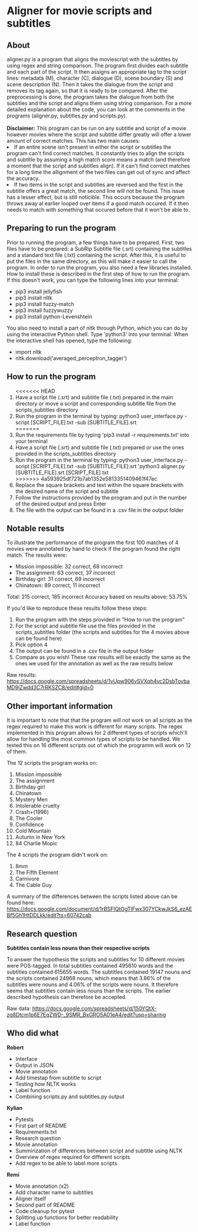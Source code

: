 # Aligner for movie scripts and subtitles

<h2>About</h2>
aligner.py is a program that aligns the moviescript with the subtitles by using regex and string comparison. The program first divides each subtitle and each part of the script. It then assigns an appropriate tag to the script lines: metadata (M), character (C), dialogue (D), scene boundary (S) and scene description (N). Then it takes the dialogue from the script and removes its tag again, so that it is ready to be compared. After the preprocessing is done, the program takes the dialogue from both the subtitles and the script and aligns them using string comparison.
For a more detailed explanation about the code, you can look at the comments in the programs (aligner.py, subtitles.py and scripts.py).
<br/>
<br/>
<b>Disclaimer:</b> This program can be run on any subtitle and script of a movie however movies where the script and subtitle differ greatly will offer a lower amount of correct matches. This has two main causes:
<li>If an entire scene isn't present in either the script or subtitles the program can't find correct matches. It constantly tries to align the scripts and subtitle by assuming a high match score means a match (and therefore a moment that the script and subtitles align). If it can't find correct matches for a long time the allignment of the two files can get out of sync and affect the accuracy.</li>
<li>If two items in the script and subtitles are reversed and the first in the subtitle offers a great match, the second line will not be found. This issue has a lesser effect, but is still noticible. This occurs because the program throws away al earlier looped over items if a good match occured. If it then needs to match with something that occured before that it won't be able to.</li>

<h2>Preparing to run the program</h2>
Prior to running the program, a few things have to be prepared. First, two files have to be prepared: a SubRip Subtitle file (.srt) containing the subtitles and a standard text file (.txt) containing the script. After this, it is useful to put the files in the same directory, as this will make it easier to call the program.
In order to run the program, you also need a few libraries installed. How to install these is described in the first step of how to run the program. If this doesn't work, you can type the following lines into your terminal:
<ul>
<li>pip3 install jellyfish</li>
<li>pip3 install nltk</li>
<li>pip3 install fuzzy-match</li>
<li>pip3 install fuzzywuzzy</li>
<li>pip3 install python-Levenshtein</li>
</ul>
You also need to install a part of nltk through Python, which you can do by using the interactive Python shell. Type 'python3' into your terminal. When the interactive shell has opened, type the following:
<ul>
  <li>import nltk</li>
  <li>nltk.download('averaged_perceptron_tagger')</li>
</ul>

<h2>How to run the program</h2>
<ol>
<<<<<<< HEAD
<li>Have a script file (.srt) and subtitle file (.txt) prepared in the main directory or move a script and corresponding subtitle file from the scripts_subtitles directory</li>
<li>Run the program in the terminal by typing: python3 user_interface.py -script [SCRIPT_FILE].txt -sub [SUBTITLE_FILE].srt</li>
=======
<li>Run the requirements file by typing 'pip3 install -r requirements.txt' into your terminal</li>
<li>Have a script file (.srt) and subtitle file (.txt) prepared or use the ones provided in the scripts_subtitles directory</li>
<li>Run the program in the terminal by typing: python3 user_interface.py -script [SCRIPT_FILE].txt -sub [SUBTITLE_FILE].srt 'python3 aligner.py [SUBTITLE_FILE].srt [SCRIPT_FILE].txt </li>
>>>>>>> 4a593925df721b7ab1352e5813351409461f47ec
<li>Replace the square brackets and text within the square brackets with the desired name of the script and subtitle</li>
<li>Follow the instructions provided by the program and put in the number of the desired output and press Enter</li>
<li>The file with the output can be found in a .csv file in the output folder</li>
</ol>

<h2>Notable results</h2>

To illustrate the performance of the program the first 100 matches of 4 movies were annotated by hand to check if the program found the right match.
The results were:

- Mission impossible: 32 correct, 68 incorrect
- The assignment: 63 correct, 37 incorrect
- Birthday girl: 31 correct, 69 incorrect
- Chinatown: 89 correct, 11 incorrect

Total: 215 correct, 185 incorrect
Accuracy based on results above: 53.75%

If you'd like to reproduce these results follow these steps:
<ol>
<li>Run the program with the steps provided in "How to run the program"</li>
<li>For the script and subtitle file use the files provided in the scripts_subtitles folder (the scripts and subtitles for the 4 movies above can be found here)</li>
<li>Pick option 4</li>
<li>The output can be found in a .csv file in the output folder</li>
<li>Compare as you wish! These raw results will be exactly the same as the ones we used for the annotation as well as the raw results below</li>
</ol>

Raw results: https://docs.google.com/spreadsheets/d/1vUpw906vSVXqh4vc2DsbTovbaMD9jZwdd3C7rRKSZC8/edit#gid=0

<h2>Other important information</h2>

It is important to note that that the program will not work on all scripts as the regex required to make this work is different for many scripts.
The regex implemented in this program allows for 2 different types of scripts which'll allow for handling the most common types of scripts to be handled.
We tested this on 16 different scripts out of which the programm will work on 12 of them. 

The 12 scripts the program works on:
1. Mission impossible
2. The assignment
3. Birthday girl
4. Chinatown
5. Mystery Men
6. Intolerable cruelty
7. Crash+(1996)
8. The Cooler
9. Confidence
10. Cold Mountain
11. Autumn in New York
12. 84 Charlie Mopic

The 4 scripts the program didn't work on:
1. 8mm
2. The Fifth Element
3. Carnivore
4. The Cable Guy

A summary of the differences between the scripts listed above can be found here: https://docs.google.com/document/d/1rBSFIQtOgTlFwx307YCkwJkS6_ezAEBf5Gh1HtDDLkk/edit?ts=60742cab

<h2>Research question</h2>

<b>Subtitles contain less nouns than their respective scripts</b>

To answer the hypothesis the scripts and subtitles for 10 different movies were POS-tagged. In total subtitles contained 495610 words and the subtitles contained 615655 words.
The subtitles contained 19147 nouns and the scripts contained 24968 nouns, which means that 3.86% of the subtitles were nouns and 4.06% of the scripts were nouns. It therefore seems that subtitles contain less nouns than the scripts.
The earlier described hypothesis can therefore be accepted.

Raw data: https://docs.google.com/spreadsheets/d/150YQtX-zg8Dtcm1p6E7EqZWD-_9SMR_BxGRO5A01eA4/edit?usp=sharing 

<h2>Who did what</h2>

<b>Robert</b>
- Interface
- Output in JSON
- Movie annotation
- Add timestap from subtitle to script
- Testing how NLTK works
- Label function
- Combining scripts.py and subtitles.py output

<b>Kylian</b>
- Pytests
- First part of README
- Requirements.txt
- Research question
- Movie annotation
- Summirization of differences between script and subtitle using NLTK
- Overview of regex required for different scripts
- Add regex to be able to label more scripts

<b>Remi</b>
- Movie annotation (x2)
- Add character name to subtitles
- Aligner itself
- Second part of README
- Code cleanup for pytest
- Splitting up functions for better readability
- Label function

